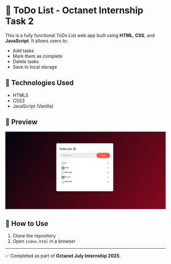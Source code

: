 # 📝 ToDo List - Octanet Internship Task 2

This is a fully functional ToDo List web app built using **HTML**, **CSS**, and **JavaScript**. It allows users to:

- Add tasks
- Mark them as complete
- Delete tasks
- Save to local storage

## 🚀 Technologies Used
- HTML5
- CSS3
- JavaScript (Vanilla)

## 📸 Preview
![Preview](https://github.com/Subhrajitgithub18/OCTANET_TASK2/blob/main/Screenshot%202025-07-10%20175533.png)

## 📂 How to Use
1. Clone the repository
2. Open `index.html` in a browser

---

✅ Completed as part of **Octanet July Internship 2025**.
